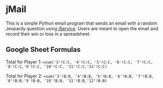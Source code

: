 # jMail

This is a simple Python email program that sends an email with a random Jeopardy question using [jService](http://jservice.io/). Users are meant to open the email and record their win or loss in a spreadsheet. 

## Google Sheet Formulas

Total for Player 1:
`=sum('3'!C:C, '4'!C:C, '5'!C:C, '6'!C:C, '7'!C:C, '8'!C:C,'9'!C:C, '10'!C:C, '11'!C:C,'12'!C:C)`

Total for Player 2:
`=sum('3'!B:B, '4'!B:B, '5'!B:B, '6'!B:B, '7'!B:B, '8'!B:B,'9'!B:B, '10'!B:B, '11'!B:B,'12'!B:B)`
